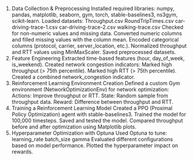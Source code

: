 1. Data Collection & Preprocessing
Installed required libraries: numpy, pandas, matplotlib, seaborn, gym, torch, stable-baselines3, ns3gym, scikit-learn.
Loaded datasets:
Throughput.csv
RoundTripTimes.csv
car-driving-trace-1.csv
car-driving-trace-2.csv
walking-trace.csv
Checked for non-numeric values and missing data.
Converted numeric columns and filled missing values with the column mean.
Encoded categorical columns (protocol, carrier, server_location, etc.).
Normalized throughput and RTT values using MinMaxScaler.
Saved preprocessed datasets.
2. Feature Engineering
Extracted time-based features (hour, day_of_week, is_weekend).
Created network congestion indicators:
Marked high throughput (> 75th percentile).
Marked high RTT (> 75th percentile).
Created a combined network_congestion indicator.
3. Reinforcement Learning Environment Creation
Defined a custom Gym environment (NetworkOptimizationEnv) for network optimization:
Actions: Improve throughput or RTT.
State: Random sample from throughput data.
Reward: Difference between throughput and RTT.
4. Training a Reinforcement Learning Model
Created a PPO (Proximal Policy Optimization) agent with stable-baselines3.
Trained the model for 100,000 timesteps.
Saved and tested the model.
Compared throughput before and after optimization using Matplotlib plots.
5. Hyperparameter Optimization with Optuna
Used Optuna to tune:
learning_rate
batch_size
gamma
Evaluated different configurations based on model performance.
Plotted the hyperparameter impact on rewards.
